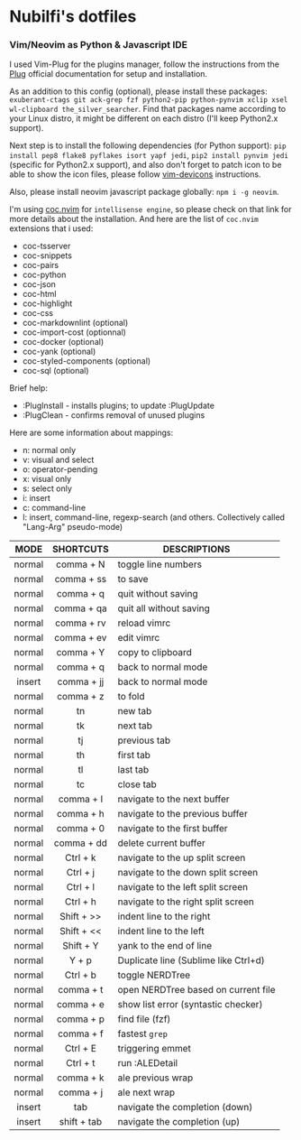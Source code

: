 # Nubilfi's dotfiles

### Vim/Neovim as Python & Javascript IDE

I used Vim-Plug for the plugins manager, follow the instructions from the [Plug](https://github.com/junegunn/vim-plug) official documentation for setup and installation.

As an addition to this config (optional), please install these packages: `exuberant-ctags git ack-grep fzf python2-pip python-pynvim xclip xsel wl-clipboard the_silver_searcher`. Find that packages name according to your Linux distro, it might be different on each distro (I'll keep Python2.x support).

Next step is to install the following dependencies (for Python support): `pip install pep8 flake8 pyflakes isort yapf jedi`, `pip2 install pynvim jedi` (specific for Python2.x support), and also don't forget to patch icon to be able to show the icon files, please follow [vim-devicons](https://github.com/ryanoasis/vim-devicons) instructions.

Also, please install neovim javascript package globally: `npm i -g neovim`.

I'm using [coc.nvim](https://github.com/neoclide/coc.nvim) for `intellisense engine`, so please check on that link for more details about the installation. And here are the list of `coc.nvim` extensions that i used:

- coc-tsserver
- coc-snippets
- coc-pairs
- coc-python
- coc-json
- coc-html
- coc-highlight
- coc-css
- coc-markdownlint (optional)
- coc-import-cost (optionnal)
- coc-docker (optional)
- coc-yank (optional)
- coc-styled-components (optional)
- coc-sql (optional)

Brief help:

- :PlugInstall    - installs plugins; to update :PlugUpdate
- :PlugClean      - confirms removal of unused plugins

Here are some information about mappings:

- n: normal only
- v: visual and select
- o: operator-pending
- x: visual only
- s: select only
- i: insert
- c: command-line
- l: insert, command-line, regexp-search (and others. Collectively called "Lang-Arg" pseudo-mode)

|     MODE      | SHORTCUTS  | DESCRIPTIONS                                  |
| :-----------: | :--------: | --------------------------------------------- |
|    normal     | comma + N  | toggle line numbers                           |
|    normal     | comma + ss | to save                                       |
|    normal     | comma + q  | quit without saving                           |
|    normal     | comma + qa | quit all without saving                       |
|    normal     | comma + rv | reload vimrc                                  |
|    normal     | comma + ev | edit vimrc                                    |
|    normal     | comma + Y  | copy to clipboard                             |
|    normal     | comma + q  | back to normal mode                           |
|    insert     | comma + jj | back to normal mode                           |
|    normal     | comma + z  | to fold                                       |
|    normal     |     tn     | new tab                                       |
|    normal     |     tk     | next tab                                      |
|    normal     |     tj     | previous tab                                  |
|    normal     |     th     | first tab                                     |
|    normal     |     tl     | last tab                                      |
|    normal     |     tc     | close tab                                     |
|    normal     | comma + l  | navigate to the next buffer                   |
|    normal     | comma + h  | navigate to the previous buffer               |
|    normal     | comma + 0  | navigate to the first buffer                  |
|    normal     | comma + dd | delete current buffer                         |
|    normal     |  Ctrl + k  | navigate to the up split screen               |
|    normal     |  Ctrl + j  | navigate to the down split screen             |
|    normal     |  Ctrl + l  | navigate to the left split screen             |
|    normal     |  Ctrl + h  | navigate to the right split screen            |
|    normal     | Shift + >> | indent line to the right                      |
|    normal     | Shift + << | indent line to the left                       |
|    normal     | Shift + Y  | yank to the end of line                       |
|    normal     |   Y + p    | Duplicate line (Sublime like Ctrl+d)          |
|    normal     |  Ctrl + b  | toggle NERDTree                               |
|    normal     | comma + t  | open NERDTree based on current file           |
|    normal     | comma + e  | show list error (syntastic checker)           |
|    normal     | comma + p  | find file (fzf)                               |
|    normal     | comma + f  | fastest `grep`                                |
|    normal     |  Ctrl + E  | triggering emmet                              |
|    normal     |  Ctrl + t  | run :ALEDetail                                |
|    normal     | comma + k  | ale previous wrap                             |
|    normal     | comma + j  | ale next wrap                                 |
|    insert     | tab        | navigate the completion (down)                |
|    insert     | shift + tab| navigate the completion (up)                  |
